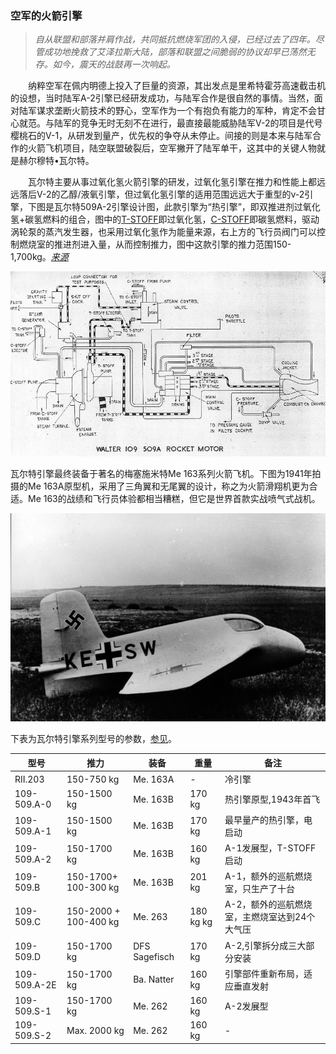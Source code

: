 ### 空军的火箭引擎


> *自从联盟和部落并肩作战，共同抵抗燃烧军团的入侵，已经过去了四年。尽管成功地挽救了艾泽拉斯大陆，部落和联盟之间脆弱的协议却早已荡然无存。如今，震天的战鼓再一次响起。*



　　纳粹空军在佩内明德上投入了巨量的资源，其出发点是里希特霍芬高速截击机的设想，当时陆军A-2引擎已经研发成功，与陆军合作是很自然的事情。当然，面对陆军谋求垄断火箭技术的野心，空军作为一个有抱负有能力的军种，肯定不会甘心就范。与陆军的竞争无时无刻不在进行，最直接最能威胁陆军V-2的项目是代号樱桃石的V-1，从研发到量产，优先权的争夺从未停止。间接的则是本来与陆军合作的火箭飞机项目，陆空联盟破裂后，空军撇开了陆军单干，这其中的关键人物就是赫尔穆特•瓦尔特。

　　瓦尔特主要从事过氧化氢火箭引擎的研发，过氧化氢引擎在推力和性能上都远远落后V-2的乙醇/液氧引擎，但过氧化氢引擎的适用范围远远大于重型的v-2引擎，下图是瓦尔特509A-2引擎设计图，此款引擎为“热引擎”，即双推进剂过氧化氢+碳氢燃料的组合，图中的[T-STOFF](https://en.wikipedia.org/wiki/T-Stoff)即过氧化氢，[C-STOFF](https://en.wikipedia.org/wiki/C-Stoff)即碳氢燃料，驱动涡轮泵的蒸汽发生器，也采用过氧化氢作为能量来源，右上方的飞行员阀门可以控制燃烧室的推进剂进入量，从而控制推力，图中这款引擎的推力范围150-1,700kg。*[来源](http://www.walterwerke.co.uk/walter/me163b5.htm)*

![瓦尔特509A过氧化氢引擎](../styles/walter_509_a-2_motor.jpg)

瓦尔特引擎最终装备于著名的梅塞施米特Me 163系列火箭飞机。下图为1941年拍摄的Me 163A原型机，采用了三角翼和无尾翼的设计，称之为火箭滑翔机更为合适。Me 163的战绩和飞行员体验都相当糟糕，但它是世界首款实战喷气式战机。

![梅塞施米特Me 163A](Me_163A-V4_prototype_1941.jpg)

下表为瓦尔特引擎系列型号的参数，[参见](http://www.walterwerke.co.uk/walter/motors.htm)。

| 型号   |  	推力   |  	装备   |  	重量   |  	备注   |
| ----   |  ----    |  	-------   |  -------   |  	------- |
| RII.203 |150-750 kg  |  	Me. 163A      |  -     |   冷引擎|
| 109-509.A-0  | 150-1500 kg  |Me. 163B  | 170 kg |   热引擎原型,1943年首飞|
| 109-509.A-1  | 150-1500 kg  |Me. 163B  | 170 kg |   最早量产的热引擎，电启动|
| 109-509.A-2  | 150-1700 kg  |Me. 163B  | 160 kg |   A-1发展型，T-STOFF启动|
| 109-509.B  | 150-1700+ 100-300 kg  |Me. 163B  | 201 kg |   A-1，额外的巡航燃烧室，只生产了十台|
| 109-509.C  | 150-2000 + 100-400 kg |Me. 263  | 180 kg  kg |   A-2，额外的巡航燃烧室，主燃烧室达到24个大气压|
| 109-509.D  | 150-1700 kg  |DFS Sagefisch   | 170 kg |A-2,引擎拆分成三大部分安装   |
| 109-509.A-2E  | 150-1700 kg  |Ba. Natter    | 160 kg | 引擎部件重新布局，适应垂直发射  |
| 109-509.S-1   | 150-1700 kg  |Me. 262  | 160 kg |   A-2发展型 |
| 109-509.S-2   | Max. 2000 kg |Me. 262  | 160 kg |   - |


